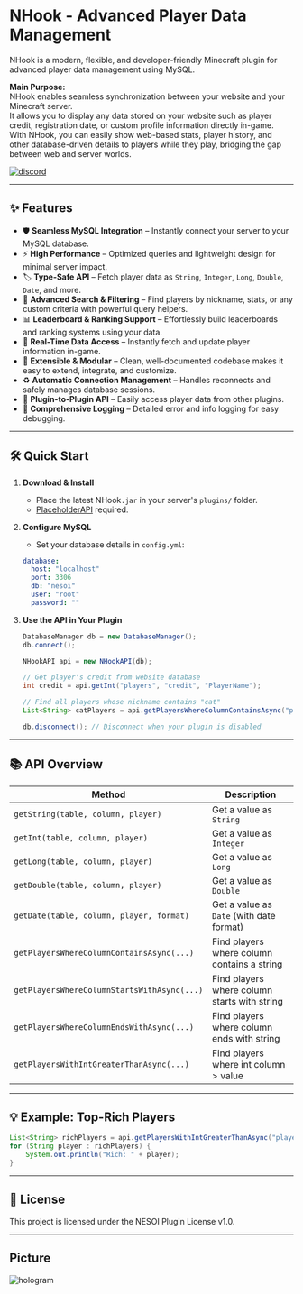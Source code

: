 # NHook - Advanced Player Data Management

NHook is a modern, flexible, and developer-friendly Minecraft plugin for advanced player data management using MySQL.

**Main Purpose:**  
NHook enables seamless synchronization between your website and your Minecraft server.  
It allows you to display any data stored on your website such as player credit, registration date, or custom profile information directly in-game.  
With NHook, you can easily show web-based stats, player history, and other database-driven details to players while they play, bridging the gap between web and server worlds.

[![discord](https://cdn.jsdelivr.net/npm/@intergrav/devins-badges@3/assets/compact/social/discord-plural_vector.svg)](https://discord.gg/qcW6YrxwqJ)

---

## ✨ Features

- 🛡️ **Seamless MySQL Integration** – Instantly connect your server to your MySQL database.
- ⚡ **High Performance** – Optimized queries and lightweight design for minimal server impact.
- 🏷️ **Type-Safe API** – Fetch player data as `String`, `Integer`, `Long`, `Double`, `Date`, and more.
- 🔎 **Advanced Search & Filtering** – Find players by nickname, stats, or any custom criteria with powerful query helpers.
- 📊 **Leaderboard & Ranking Support** – Effortlessly build leaderboards and ranking systems using your data.
- 🔄 **Real-Time Data Access** – Instantly fetch and update player information in-game.
- 🧩 **Extensible & Modular** – Clean, well-documented codebase makes it easy to extend, integrate, and customize.
- ♻️ **Automatic Connection Management** – Handles reconnects and safely manages database sessions.
- 📨 **Plugin-to-Plugin API** – Easily access player data from other plugins.
- 📝 **Comprehensive Logging** – Detailed error and info logging for easy debugging.

---

## 🛠️ Quick Start

1. **Download & Install**
    - Place the latest NHook`.jar` in your server's `plugins/` folder.
    - [PlaceholderAPI](https://www.spigotmc.org/resources/placeholderapi.6245/) required.

2. **Configure MySQL**
    - Set your database details in `config.yml`:
    ```yaml
    database:
      host: "localhost"
      port: 3306
      db: "nesoi"
      user: "root"
      password: ""
    ```

3. **Use the API in Your Plugin**
    ```java
    DatabaseManager db = new DatabaseManager();
    db.connect();

    NHookAPI api = new NHookAPI(db);

    // Get player's credit from website database
    int credit = api.getInt("players", "credit", "PlayerName");

    // Find all players whose nickname contains "cat"
    List<String> catPlayers = api.getPlayersWhereColumnContainsAsync("players", "nickname", "cat");

    db.disconnect(); // Disconnect when your plugin is disabled
    ```

---

## 📚 API Overview

| Method                                         | Description                                       |
|------------------------------------------------|---------------------------------------------------|
| `getString(table, column, player)`             | Get a value as `String`                           |
| `getInt(table, column, player)`                | Get a value as `Integer`                          |
| `getLong(table, column, player)`               | Get a value as `Long`                             |
| `getDouble(table, column, player)`             | Get a value as `Double`                           |
| `getDate(table, column, player, format)`       | Get a value as `Date` (with date format)          |
| `getPlayersWhereColumnContainsAsync(...)`           | Find players where column contains a string       |
| `getPlayersWhereColumnStartsWithAsync(...)`         | Find players where column starts with string      |
| `getPlayersWhereColumnEndsWithAsync(...)`           | Find players where column ends with string        |
| `getPlayersWithIntGreaterThanAsync(...)`            | Find players where int column > value             |

---

## 💡 Example: Top-Rich Players

```java
List<String> richPlayers = api.getPlayersWithIntGreaterThanAsync("players", "credit", 100000);
for (String player : richPlayers) {
    System.out.println("Rich: " + player);
}
```

---

## 📄 License

This project is licensed under the NESOI Plugin License v1.0.

---

## Picture

![hologram](https://github.com/user-attachments/assets/56ea88f5-e169-4a7a-bdad-66c03b32ef16)
